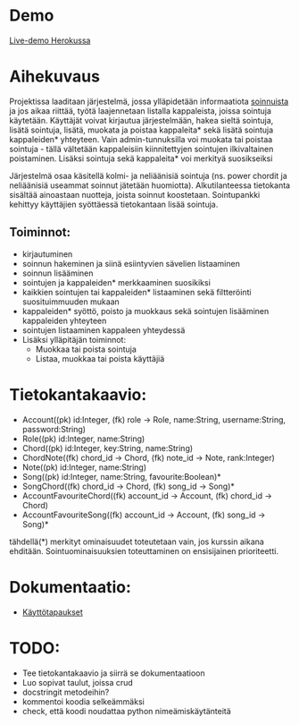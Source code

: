 # Demo

[Live-demo Herokussa](https://sointutietokanta.herokuapp.com/)

# Aihekuvaus

Projektissa laaditaan järjestelmä, jossa ylläpidetään informaatiota [soinnuista](https://fi.wikipedia.org/wiki/Sointu) ja jos aikaa riittää, työtä laajennetaan listalla kappaleista, joissa sointuja käytetään. Käyttäjät voivat kirjautua järjestelmään, hakea sieltä sointuja, lisätä sointuja, lisätä, muokata ja poistaa kappaleita* sekä lisätä sointuja kappaleiden* yhteyteen. Vain admin-tunnuksilla voi muokata tai poistaa sointuja - tällä vältetään kappaleisiin kiinnitettyjen sointujen ilkivaltainen poistaminen. Lisäksi sointuja sekä kappaleita* voi merkityä suosikseiksi

Järjestelmä osaa käsitellä kolmi- ja neliäänisiä sointuja (ns. power chordit ja neliäänisiä useammat soinnut jätetään huomiotta). Alkutilanteessa tietokanta sisältää ainoastaan nuotteja, joista soinnut koostetaan. Sointupankki kehittyy käyttäjien syöttäessä tietokantaan lisää sointuja.

## Toiminnot:
- kirjautuminen
- soinnun hakeminen ja siinä esiintyvien sävelien listaaminen
- soinnun lisääminen
- sointujen ja kappaleiden* merkkaaminen suosikiksi
- kaikkien sointujen tai kappaleiden* listaaminen sekä filtteröinti suosituimmuuden mukaan
- kappaleiden* syöttö, poisto ja muokkaus sekä sointujen lisääminen kappaleiden yhteyteen
- sointujen listaaminen kappaleen yhteydessä
- Lisäksi ylläpitäjän toiminnot:
    - Muokkaa tai poista sointuja
    - Listaa, muokkaa tai poista käyttäjiä

# Tietokantakaavio:
- Account((pk) id:Integer, (fk) role -> Role, name:String, username:String, password:String)
- Role((pk) id:Integer, name:String)
- Chord((pk) id:Integer, key:String, name:String)
- ChordNote((fk) chord_id -> Chord, (fk) note_id -> Note, rank:Integer)
- Note((pk) id:Integer, name:String)
- Song((pk) id:Integer, name:String, favourite:Boolean)*
- SongChord((fk) chord_id -> Chord, (fk) song_id -> Song)*
- AccountFavouriteChord((fk) account_id -> Account, (fk) chord_id -> Chord)
- AccountFavouriteSong((fk) account_id -> Account, (fk) song_id -> Song)*

tähdellä(*) merkityt ominaisuudet toteutetaan vain, jos kurssin aikana ehditään. Sointuominaisuuksien toteuttaminen on ensisijainen prioriteetti.

# Dokumentaatio:
- [Käyttötapaukset](/documentation/userstories.md)

# TODO:
- Tee tietokantakaavio ja siirrä se dokumentaatioon
- Luo sopivat taulut, joissa crud
- docstringit metodeihin?
- kommentoi koodia selkeämmäksi
- check, että koodi noudattaa python nimeämiskäytänteitä
